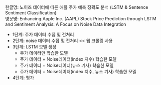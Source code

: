 한글명: 노이즈 데이터에 따른 애플 주가 예측 정확도 분석 (LSTM & Sentence Sentiment Classification)  
영문명: Enhancing Apple Inc. (AAPL) Stock Price Prediction through LSTM and Sentiment Analysis: A Focus on Noise Data Integration


* 1단계: 주가 데이터 수집 및 전처리  
* 2단계: noise 데이터 수집 및 전처리 << 웹 크롤링 사용  
* 3단계: LSTM 모델 생성
  * 주가 데이터만 학습한 모델
  * 주가 데이터 + Noise데이터(index 지수) 학습한 모델
  * 주가 데이터 + Noise데이터(뉴스 기사) 학습한 모델
  * 주가 데이터 + Noise데이터(index 지수, 뉴스 기사) 학습한 모델
* 4단계: 평가
  
